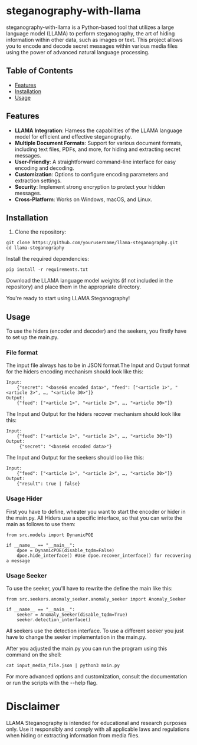 # steganography-with-llama

steganography-with-llama is a Python-based tool that utilizes a large language model (LLAMA) to perform steganography, the art of hiding information within other data, such as images or text. This project allows you to encode and decode secret messages within various media files using the power of advanced natural language processing.

## Table of Contents

- [Features](#features)
- [Installation](#installation)
- [Usage](#usage)

## Features

- **LLAMA Integration**: Harness the capabilities of the LLAMA language model for efficient and effective steganography.
- **Multiple Document Formats**: Support for various document formats, including text files, PDFs, and more, for hiding and extracting secret messages.
- **User-Friendly**: A straightforward command-line interface for easy encoding and decoding.
- **Customization**: Options to configure encoding parameters and extraction settings.
- **Security**: Implement strong encryption to protect your hidden messages.
- **Cross-Platform**: Works on Windows, macOS, and Linux.

## Installation

1. Clone the repository:

```shell
git clone https://github.com/yourusername/llama-steganography.git
cd llama-steganography
```

Install the required dependencies:
```shell
pip install -r requirements.txt
```

Download the LLAMA language model weights (if not included in the repository) and place them in the appropriate directory.

You're ready to start using LLAMA Steganography!

## Usage
To use the hiders (encoder and decoder) and the seekers, you firstly have to set up the main.py.

### File format
The input file always has to be in JSON format.The Input and Output format for the hiders encoding mechanism should look like this:

```shell
Input:
    {"secret": "<base64 encoded data>", "feed": ["<article 1>", "<article 2>", …, "<article 30>"]}
Output:
    {"feed": ["<article 1>", "<article 2>", …, "<article 30>"]} 
```

The Input and Output for the hiders recover mechanism should look like this:
```shell
Input:
    {"feed": ["<article 1>", "<article 2>", …, "<article 30>"]} 
Output:
     {"secret": "<base64 encoded data>"} 
```

The Input and Output for the seekers should loo like this:
```shell
Input:
    {"feed": ["<article 1>", "<article 2>", …, "<article 30>"]} 
Output:
    {"result": true | false} 
```

### Usage Hider
First you have to define, wheater you want to start the encoder or hider in the main.py. All Hiders use a specific interface, so that you can write the main as follows to use them:

```shell
from src.models import DynamicPOE

if __name__ == "__main__":
    dpoe = DynamicPOE(disable_tqdm=False)
    dpoe.hide_interface() #Use dpoe.recover_interface() for recovering a message
```

### Usage Seeker
To use the seeker, you'll have to rewrite the define the main like this:

```shell
from src.seekers.anomaly_seeker.anomaly_seeker import Anomaly_Seeker

if __name__ == "__main__":
    seeker = Anomaly_Seeker(disable_tqdm=True)
    seeker.detection_interface()
```

All seekers use the detection interface. To use a different seeker you just have to change the seeker implementation in the main.py.

After you adjusted the main.py you can run the program using this command on the shell:

```shell
cat input_media_file.json | python3 main.py
```

For more advanced options and customization, consult the documentation or run the scripts with the --help flag.

# Disclaimer
LLAMA Steganography is intended for educational and research purposes only. Use it responsibly and comply with all applicable laws and regulations when hiding or extracting information from media files.
